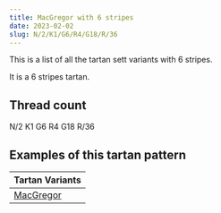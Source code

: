 ```yaml
---
title: MacGregor with 6 stripes
date: 2023-02-02
slug: N/2/K1/G6/R4/G18/R/36
---
```

This is a list of all the tartan sett variants with 6 stripes.

It is a 6 stripes tartan.


## Thread count
N/2 K1 G6 R4 G18 R/36

## Examples of this tartan pattern

| Tartan Variants |
|---------------|
| [MacGregor](/variants/n/2/k1/g6/r4/g18/r/36-g004c00-k000000-nd0d0d0-rc80000)||
